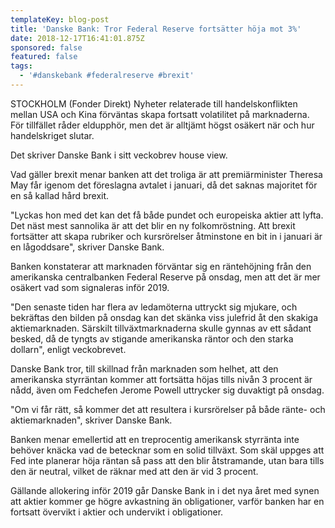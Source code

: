 ```yaml
---
templateKey: blog-post
title: 'Danske Bank: Tror Federal Reserve fortsätter höja mot 3%'
date: 2018-12-17T16:41:01.875Z
sponsored: false
featured: false
tags:
  - '#danskebank #federalreserve #brexit'
---
```

STOCKHOLM (Fonder Direkt) Nyheter relaterade till handelskonflikten mellan USA och Kina förväntas skapa fortsatt volatilitet på marknaderna. För tillfället råder eldupphör, men det är alltjämt högst osäkert när och hur handelskriget slutar.

Det skriver Danske Bank i sitt veckobrev house view.

Vad gäller brexit menar banken att det troliga är att premiärminister Theresa May får igenom det föreslagna avtalet i januari, då det saknas majoritet för en så kallad hård brexit.

"Lyckas hon med det kan det få både pundet och europeiska aktier att lyfta. Det näst mest sannolika är att det blir en ny folkomröstning. Att brexit fortsätter att skapa rubriker och kursrörelser åtminstone en bit in i januari är en lågoddsare", skriver Danske Bank.

Banken konstaterar att marknaden förväntar sig en räntehöjning från den amerikanska centralbanken Federal Reserve på onsdag, men att det är mer osäkert vad som signaleras inför 2019.

"Den senaste tiden har flera av ledamöterna uttryckt sig mjukare, och bekräftas den bilden på onsdag kan det skänka viss julefrid åt den skakiga aktiemarknaden. Särskilt tillväxtmarknaderna skulle gynnas av ett sådant besked, då de tyngts av stigande amerikanska räntor och den starka dollarn", enligt veckobrevet.

Danske Bank tror, till skillnad från marknaden som helhet, att den amerikanska styrräntan kommer att fortsätta höjas tills nivån 3 procent är nådd, även om Fedchefen Jerome Powell uttrycker sig duvaktigt på onsdag.

"Om vi får rätt, så kommer det att resultera i kursrörelser på både ränte- och aktiemarknaden", skriver Danske Bank.

Banken menar emellertid att en treprocentig amerikansk styrränta inte behöver knäcka vad de betecknar som en solid tillväxt. Som skäl uppges att Fed inte planerar höja räntan så pass att den blir åtstramande, utan bara tills den är neutral, vilket de räknar med att den är vid 3 procent.

Gällande allokering inför 2019 går Danske Bank in i det nya året med synen att aktier kommer ge högre avkastning än obligationer, varför banken har en fortsatt övervikt i aktier och undervikt i obligationer.

